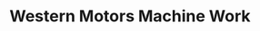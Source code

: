 ---
title: "Western Motors Machine Work"
url: /puerto-princesa/western-motors-machine-work/
shop: Eisenwaren
---